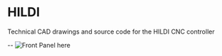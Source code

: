 # HILDI
Technical CAD drawings and source code for the HILDI CNC controller

--
![Front Panel here](https://github.com/HSBNE/HILDI/blob/main/Front_Panel.jpg?raw=true)